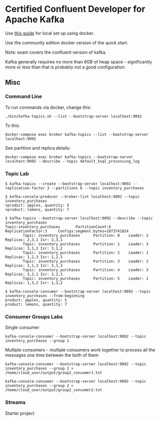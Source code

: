 # Certified Confluent Developer for Apache Kafka

Use [this guide](https://docs.confluent.io/platform/current/quickstart/ce-docker-quickstart.html) for local set up using docker.

Use the community edition docker version of the quick start.

Note: exam covers the confluent version of kafka.

Kafka generally requires no more than 6GB of heap space - significantly more or less than that is probably not a good configuration.

## Misc

### Command Line

To run commands via docker, change this:

```
./bin/kafka-topics.sh --list --bootstrap-server localhost:9092
```

To this:

```
docker-compose exec broker kafka-topics --list --bootstrap-server localhost:9092 
```

See partition and replica details:

```
docker-compose exec broker kafka-topics --bootstrap-server localhost:9092 --describe --topic default_ksql_processing_log
```

### Topic Lab

```
$ kafka-topics --create --bootstrap-server localhost:9092 --replication-factor 3 --partitions 6 --topic inventory_purchases

$ kafka-console-producer --broker-list localhost:9092 --topic inventory_purchases
>product: apples, quantity: 5
>product: lemons, quantity: 7

$ kafka-topics --bootstrap-server localhost:9092 --describe --topic inventory_purchases
Topic:inventory_purchases       PartitionCount:6        ReplicationFactor:3     Configs:segment.bytes=1073741824
        Topic: inventory_purchases      Partition: 0    Leader: 2       Replicas: 2,3,1 Isr: 2,3,1
        Topic: inventory_purchases      Partition: 1    Leader: 3       Replicas: 3,1,2 Isr: 3,1,2
        Topic: inventory_purchases      Partition: 2    Leader: 1       Replicas: 1,2,3 Isr: 1,2,3
        Topic: inventory_purchases      Partition: 3    Leader: 2       Replicas: 2,1,3 Isr: 2,1,3
        Topic: inventory_purchases      Partition: 4    Leader: 3       Replicas: 3,2,1 Isr: 3,2,1
        Topic: inventory_purchases      Partition: 5    Leader: 1       Replicas: 1,3,2 Isr: 1,3,2

$ kafka-console-consumer --bootstrap-server localhost:9092 --topic inventory_purchases --from-beginning
product: apples, quantity: 5
product: lemons, quantity: 7
```

### Consumer Groups Labs

Single consumer

```
kafka-console-consumer --bootstrap-server localhost:9092 --topic inventory_purchases --group 1
```


Multiple consumers - multiple consumers work together to process all the messages one time between the both of them

```
kafka-console-consumer --bootstrap-server localhost:9092 --topic inventory_purchases --group 2 > /home/cloud_user/output/group2_consumer1.txt

kafka-console-consumer --bootstrap-server localhost:9092 --topic inventory_purchases --group 2 > /home/cloud_user/output/group2_consumer2.txt
```

### Streams

Starter project